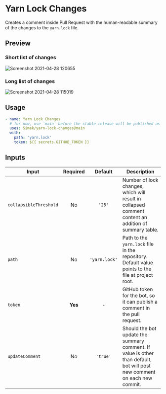 # Yarn Lock Changes

Creates a comment inside Pull Request with the human-readable summary of the changes to the `yarn.lock` file.

## Preview

### Short list of changes

<img alt="Screenshot 2021-04-28 120655" src="https://user-images.githubusercontent.com/719641/116386618-3f53ba80-a81a-11eb-9438-6601d401f880.png">

### Long list of changes

<img alt="Screenshot 2021-04-28 115019" src="https://user-images.githubusercontent.com/719641/116385385-09620680-a819-11eb-857c-113f9048d856.png">

## Usage

```yml
- name: Yarn Lock Changes
  # for now, use `main` before the stable release will be published as `v1`
  uses: Simek/yarn-lock-changes@main 
  with:
    path: 'yarn.lock'
    token: ${{ secrets.GITHUB_TOKEN }}
```

## Inputs

| Input | Required | Default | Description |
| --- | :---: | :---: | --- |
| `collapsibleThreshold` | No | `'25'` | Number of lock changes, which will result in collapsed comment content an addition of summary table. |
| `path` | No | `'yarn.lock'` | Path to the `yarn.lock` file in the repository. Default value points to the file at project root. |
| `token` | **Yes** | - | GitHub token for the bot, so it can publish a comment in the pull request. |
| `updateComment` | No | `'true'` | Should the bot update the summary comment. If value is other than default, bot will post new comment on each new commit. |

